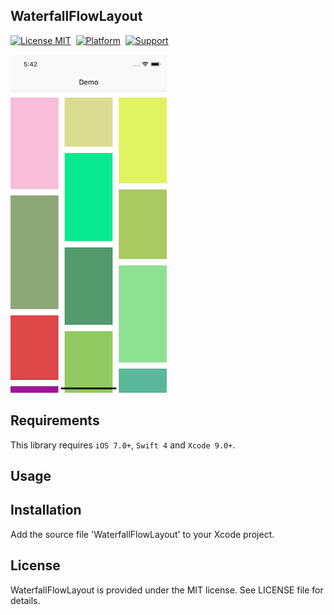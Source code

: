 ## WaterfallFlowLayout

[![License MIT](https://img.shields.io/badge/license-MIT-green.svg?style=flat)](https://raw.githubusercontent.com/coolryze/YZPlayer/master/LICENSE)&nbsp;
[![Platform](https://img.shields.io/badge/platform-iOS-lightgrey.svg)](https://www.apple.com/nl/ios/)&nbsp;
[![Support](https://img.shields.io/badge/support-iOS%207%2B%20-blue.svg?style=flat)](https://www.apple.com/nl/ios/)&nbsp;

![demo](https://github.com/coolryze/WaterfallFlowLayout/blob/master/WaterfallFlowLayoutDemo/demo.png?raw=true)

## Requirements
This library requires `iOS 7.0+`, `Swift 4` and `Xcode 9.0+`.

## Usage


## Installation
Add the source file 'WaterfallFlowLayout' to your Xcode project.

## License
WaterfallFlowLayout is provided under the MIT license. See LICENSE file for details.